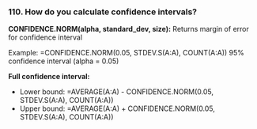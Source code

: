 ### 110. **How do you calculate confidence intervals?**

**CONFIDENCE.NORM(alpha, standard_dev, size):**
Returns margin of error for confidence interval

Example: =CONFIDENCE.NORM(0.05, STDEV.S(A:A), COUNT(A:A))
95% confidence interval (alpha = 0.05)

**Full confidence interval:**

- Lower bound: =AVERAGE(A:A) - CONFIDENCE.NORM(0.05, STDEV.S(A:A), COUNT(A:A))
- Upper bound: =AVERAGE(A:A) + CONFIDENCE.NORM(0.05, STDEV.S(A:A), COUNT(A:A))

